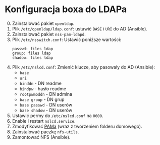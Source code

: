 # Konfiguracja boxa do LDAPa

0. Zainstalować pakiet `openldap`.
1. Plik `/etc/openldap/ldap.conf`: ustawić `BASE` i `URI` do AD (Ansible).
2. Zainstalować pakiet `nss-pam-ldapd`.
3. Plik `/etc/nsswitch.conf`: Ustawić poniższe wartości:
    ```
    passwd: files ldap
    group: files ldap
    shadow: files ldap
    ```
4. Plik `/etc/nslcd.conf`: Zmienić klucze, aby pasowały do AD (Ansible):
    * `base`
    * `uri`
    * `binddn` - DN readme
    * `bindpw` - hasło readme
    * `rootpwmoddn` - DN admina
    * `base group` - DN grup
    * `base passwd` - DN userów
    * `base shadow` - DN userów
5. Ustawić permy do `/etc/nslcd.conf` na `0600`.
6. Enable i restart `nslcd.service`.
7. Zmodyfikować [PAMa](https://wiki.archlinux.org/title/LDAP_authentication#PAM_Configuration) (wraz z tworzeniem folderu domowego).
8. Zainstalować paczkę `nfs-utils`.
9. Zamontować NFS (Ansible).